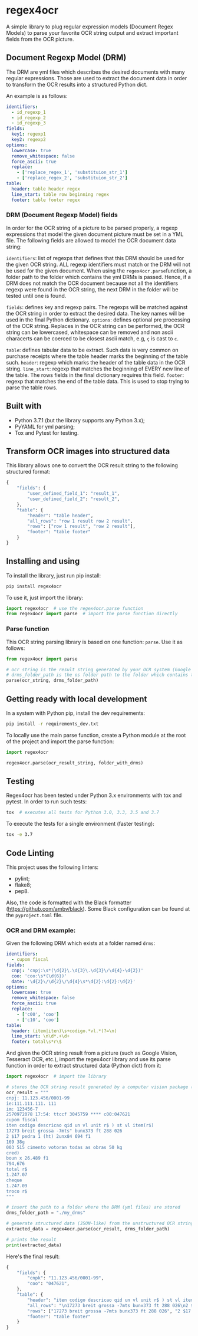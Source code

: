 # regex4ocr

A simple library to plug regular expression models (Document Regex Models) to parse your favorite OCR string output and extract important fields
from the OCR picture.

## Document Regexp Model (DRM)

The DRM are yml files which describes the desired documents with many regular expressions. Those are used to extract the document data in order to transform the OCR results into a structured Python dict.

An example is as follows:

```yml
identifiers:
  - id_regexp_1
  - id_regexp_2
  - id_regexp_3
fields:
  key1: regexp1
  key2: regexp2
options:
  lowercase: true
  remove_whitespace: false
  force_ascii: true
  replace:
    - ['replace_regex_1', 'substituion_str_1']
    - ['replace_regex_2', 'substituion_str_2']
table:
  header: table header regex
  line_start: table row beginning regex 
  footer: table footer regex
```

### DRM (Document Regexp Model) fields

In order for the OCR string of a picture to be parsed properly, a regexp expressions that model the given document picture must be set in a YML file. The following fields are allowed to model the OCR document data string:

```identifiers```: list of regexps that defines that this DRM should be used for the given OCR string. ALL regexp identifiers must match or the DRM will not be used for the given document. When using the ```regex4ocr.parse```function, a folder path to the folder which contains the yml DRMs is passed. Hence, if a DRM does not match the OCR document because not all the identifiers regexp were found in the OCR string, the next DRM in the folder will be tested until one is found.

```fields```: defines key and regexp pairs. The regexps will be matched against the OCR string in order to extract the desired data. The key names will be used in the final Python dictionary.
```options```: defines optional pre processing of the OCR string. Replaces in the OCR string can be performed, the OCR string can be lowercased, whitespace can be removed and non ascii characerts can be coerced to be closest ascii match, e.g, ```ç``` is cast to ```c```.

```table```: defines tabular data to be extract. Such data is very common on purchase receipts where the table header marks the beginning of the table such.
```header```: regexp which marks the header of the table data in the OCR string.
```line_start```: regexp that matches the beginning of EVERY new line of the table. The rows fields in the final dictionary requires this field.
```footer```: regexp that matches the end of the table data. This is used to stop trying to parse the table rows.



## Built with

* Python 3.7.1 (but the library supports any Python 3.x);
* PyYAML for yml parsing;
* Tox and Pytest for testing.

## Transform OCR images into structured data

This library allows one to convert the OCR result string to the following structured format:

```python
{
    "fields": {
        "user_defined_field_1": "result_1",
        "user_defined_field_2": "result_2",
    },
    "table": {
        "header": "table header",
        "all_rows": "row 1 result row 2 result",
        "rows": ["row 1 result", "row 2 result"],
        "footer": "table footer"
    }
}
```

## Installing and using

To install the library, just run pip install:

```bash
pip install regex4ocr
```

To use it, just import the library:

```python
import regex4ocr  # use the regex4ocr.parse function
from regex4ocr import parse  # import the parse function directly
```

### Parse function

This OCR string parsing library is based on one function: ```parse```. Use it as follows:

```python
from regex4ocr import parse

# ocr string is the result string generated by your OCR system (Google Vision, etc.)
# drms_folder_path is the os folder path to the folder which contains the yml DRM models
parse(ocr_string, drms_folder_path)
```

## Getting ready with local development

In a system with Python pip, install the dev requirements:

```bash
pip install -r requirements_dev.txt
```

To locally use the main parse function, create a Python module at the root of the project and import the parse function:

```python
import regex4ocr

regex4ocr.parse(ocr_result_string, folder_with_drms)
```

## Testing

Regex4ocr has been tested under Python 3.x environments with tox and pytest. In order to run such tests:

```bash
tox  # executes all tests for Python 3.0, 3.3, 3.5 and 3.7
```

To execute the tests for a single environment (faster testing):

```bash
tox -e 3.7
```

## Code Linting

This project uses the following linters:

* pylint;
* flake8;
* pep8.

Also, the code is formatted with the Black formatter (https://github.com/ambv/black). Some Black configuration can be found
at the ```pyproject.toml``` file.

### OCR and DRM example:

Given the following DRM which exists at a folder named ```drms```:

```yml
identifiers:
  - cupom fiscal
fields:
  cnpj: 'cnpj:\s*(\d{2}\.\d{3}\.\d{3}\/\d{4}-\d{2})'
  coo: 'coo:\s*(\d{6})'
  date: '\d{2}\/\d{2}\/\d{4}\s*\d{2}:\d{2}:\d{2}'
options:
  lowercase: true
  remove_whitespace: false
  force_ascii: true
  replace:
    - ['c00', 'coo']
    - ['c10', 'coo']
table:
  header: (item|iten)\s+codigo.*vl.*(?=\n)
  line_start: \n\d*.+\d+
  footer: total\s*r\$
```

And given the OCR string result from a picture (such as Google Vision, Tesseract OCR, etc.), import the
regex4ocr library and use its parse function in order to extract structured data (Python dict) from it:


```python
import regex4ocr  # import the library

# stores the OCR string result generated by a computer vision package (Google Vision, etc.)
ocr_result = """
cnpj: 11.123.456/0001-99
ie:111.111.111. 111
im: 123456-7
2570972078 17:54: ttccf 3045759 **** c00:047621
cupom fiscal
iten codigo descricao qid un vl unit r$ ) st vl item(r$)
17273 breit grossa -7mts" bunx373 ft 288 026
2 $17 pedra 1 (ht) 2unx84 694 f1
169 38g
003 515 cimento votoran todas as obras 50 kg
cred)
boun x 26.489 f1
794,676
total r$
1.247.07
cheque
1.247.09
troco r$
"""

# insert the path to a folder where the DRM (yml files) are stored
drms_folder_path = "./my_drms"

# generate structured data (JSON-like) from the unstructured OCR string
extracted_data = regex4ocr.parse(ocr_result, drms_folder_path)

# prints the result
print(extracted_data)
```

Here's the final result:

```python
{
    "fields": {
        "cnpk": "11.123.456/0001-99",
        "coo": "047621",
    },
    "table": {
        "header": "iten codigo descricao qid un vl unit r$ ) st vl item(r$)",
        "all_rows": "\n17273 breit grossa -7mts bunx373 ft 288 026\n2 $17 pedra 1 (ht) 2unx84 694 f1\n169 38g\n003 515 cimento votoran todas as obras 50 kg\ncred)\nboun x 26.489 f1\n794,676\n",
        "rows": ["17273 breit grossa -7mts bunx373 ft 288 026", "2 $17 pedra 1 (ht) 2unx84 694 f1", "169 38g", "003 515 cimento votoran todas as obras 50 kg cred) boun x 26.489 f1794,676"],
        "footer": "table footer"
    }
}
```